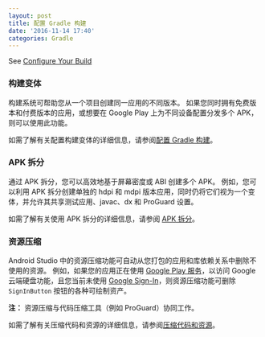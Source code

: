 ```yaml
---
layout: post
title: 配置 Gradle 构建
date: '2016-11-14 17:40'
categories: Gradle
---
```


See [Configure Your Build](https://developer.android.com/studio/build/index.html#build-config)

### 构建变体

构建系统可帮助您从一个项目创建同一应用的不同版本。
如果您同时拥有免费版本和付费版本的应用，或想要在 Google Play 上为不同设备配置分发多个 APK，则可以使用此功能。

如需了解有关配置构建变体的详细信息，请参阅[配置 Gradle 构建](https://developer.android.com/tools/building/configuring-gradle.html#workBuildVariants)。

### APK 拆分

通过 APK 拆分，您可以高效地基于屏幕密度或 ABI 创建多个 APK。
例如，您可以利用 APK 拆分创建单独的 hdpi 和 mdpi 版本应用，同时仍将它们视为一个变体，并允许其共享测试应用、javac、dx 和 ProGuard 设置。

如需了解有关使用 APK 拆分的详细信息，请参阅 [APK 拆分](http://tools.android.com/tech-docs/new-build-system/user-guide/apk-splits)。

### 资源压缩

Android Studio 中的资源压缩功能可自动从您打包的应用和库依赖关系中删除不使用的资源。
例如，如果您的应用正在使用 [Google Play 服务](https://developer.android.com/google/play-services/index.html)，以访问 Google 云端硬盘功能，且您当前未使用 [Google Sign-In](https://developer.android.com/google/play-services/plus.html)，则资源压缩功能可删除 `SignInButton` 按钮的各种可绘制资产。

**注：** 资源压缩与代码压缩工具（例如 ProGuard）协同工作。

如需了解有关压缩代码和资源的详细信息，请参阅[压缩代码和资源](https://developer.android.com/tools/help/proguard.html)。

